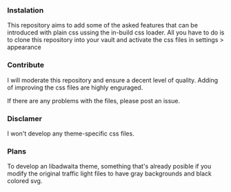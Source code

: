 ### Instalation
This repository aims to add some of the asked features that can be introduced with plain css ussing the in-build css loader. All you have to do is to clone this repository into your vault and activate the css files in settings > appearance

### Contribute
I will moderate this repository and ensure a decent level of quality. Adding of improving the css files are highly enguraged.

If there are any problems with the files, please post an issue.

### Disclamer
I won't develop any theme-specific css files.

### Plans
To develop an libadwaita theme, something that's already posible if you modify the original traffic light files to have gray backgrounds and black colored svg.
